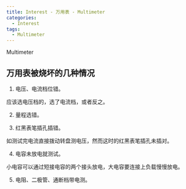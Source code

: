 ```yaml
---
title: Interest - 万用表 - Multimeter
categories:
  - Interest
tags:
  - Multimeter
---
```


Multimeter

<!--more-->

## 万用表被烧坏的几种情况

1. 电压、电流档位错。

应该选电压档的，选了电流档，或者反之。

2. 量程选错。

3. 红黑表笔插孔插错。

如测试完电流直接拨动转盘测电压，然而这时的红黑表笔插孔未插对。

4. 电容未放电就测试。

小电容可以通过短接电容的两个接头放电，大电容要连接上负载慢慢放电。

5. 电阻、二极管、通断档带电测。
